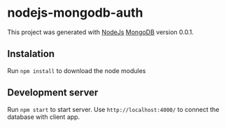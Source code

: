 # nodejs-mongodb-auth

This project was generated with [NodeJs](https://nodejs.org/en/) [MongoDB](https://www.mongodb.com/) version 0.0.1.

## Instalation

Run `npm install` to download the node modules

## Development server

Run `npm start` to start server. Use `http://localhost:4000/` to connect the database with client app.
